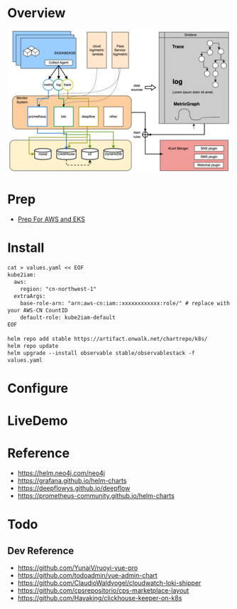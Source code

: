 # Overview

![ObservableArch](/scripts/pic/ObservableArchDesign.jpg "ObservableArch")

# Prep

* [Prep For AWS and EKS](readme-aws.md)

# Install

```
cat > values.yaml << EOF
kube2iam:
  aws:
    region: "cn-northwest-1"
  extraArgs:
    base-role-arn: "arn:aws-cn:iam::xxxxxxxxxxxx:role/" # replace with your AWS-CN CountID
    default-role: kube2iam-default
EOF

helm repo add stable https://artifact.onwalk.net/chartrepo/k8s/
helm repo update
helm upgrade --install observable stable/observablestack -f values.yaml 
```

# Configure


# LiveDemo

# Reference 

- https://helm.neo4j.com/neo4j
- https://grafana.github.io/helm-charts
- https://deepflowys.github.io/deepflow
- https://prometheus-community.github.io/helm-charts

# Todo

## Dev Reference 
- https://github.com/YunaiV/ruoyi-vue-pro
- https://github.com/todoadmin/vue-admin-chart
- https://github.com/ClaudioWaldvogel/cloudwatch-loki-shipper
- https://github.com/cpsrepositorio/cps-marketplace-layout
- https://github.com/Hayaking/clickhouse-keeper-on-k8s
